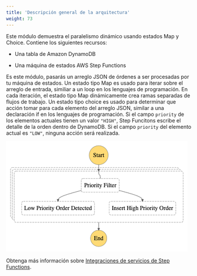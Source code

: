 ```yaml
---
title: 'Descripción general de la arquitectura'
weight: 73
---
```


Este módulo demuestra el paralelismo dinámico usando estados Map y Choice. Contiene los siguientes recursos:

- Una tabla de Amazon DynamoDB

- Una máquina de estados AWS Step Functions

Es este módulo, pasarás un arreglo JSON de órdenes a ser procesadas por tu máquina de estados. Un estado tipo Map es usado para iterar sobre el arreglo de entrada, similiar a un loop en los lenguajes de programación. En cada iteración, el estado tipo Map dinámicamente crea ramas separadas de flujos de trabajo. Un estado tipo choice es usado para determinar que acción tomar para cada elemento del arreglo JSON, similar a una declaración if en los lenguajes de programación. Si el campo `priority` de los elementos actuales tienen un valor `"HIGH"`, Step Funcitons escribe el detalle de la orden dentro de DynamoDB. Si el campo `priority` del elemento actual es `"LOW"`, ninguna acción será realizada. 

![Visual Workflow](/static/img/module-5/visual-workflow.png)

Obtenga más información sobre [Integraciones de servicios de Step Functions](https://docs.aws.amazon.com/step-functions/latest/dg/concepts-service-integrations.html).
